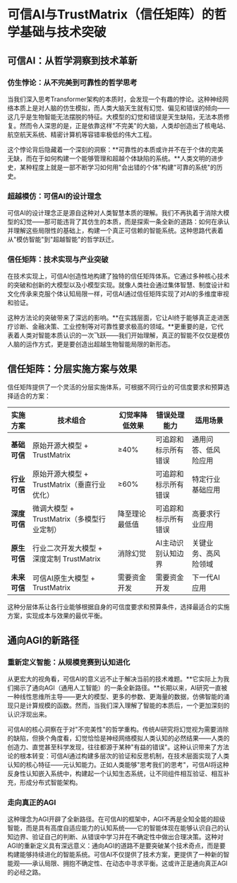 # 可信AI与TrustMatrix（信任矩阵）的哲学基础与技术突破

## 可信AI：从哲学洞察到技术革新

### 仿生悖论：从不完美到可靠性的哲学思考

当我们深入思考Transformer架构的本质时，会发现一个有趣的悖论。这种神经网络本质上是对人脑的仿生模拟，而人类大脑天生就有幻觉、偏见和错误的倾向——这几乎是生物智能无法摆脱的特征。大模型的幻觉和错误是天生缺陷，无法本质修复。然而令人深思的是，正是依靠这样"不完美"的大脑，人类却创造出了核电站、航空航天系统、精密计算机等容错率极低的伟大工程。

这个悖论背后隐藏着一个深刻的洞察：**可靠性的本质或许并不在于个体的完美无缺，而在于如何构建一个能够管理和超越个体缺陷的系统。**人类文明的进步史，某种程度上就是一部不断学习如何用"会出错的个体"构建"可靠的系统"的历史。

### 超越模仿：可信AI的设计理念

可信AI的设计理念正是源自这种对人类智慧本质的理解。我们不再执着于消除大模型的幻觉——那可能违背了其仿生的本质，而是探索一条全新的道路：如何在承认并理解这些局限性的基础上，构建一个真正可信赖的智能系统。这种思路代表着从"模仿智能"到"超越智能"的哲学跃迁。

### 信任矩阵：技术实现与产业突破

在技术实现上，可信AI创造性地构建了独特的信任矩阵体系。它通过多种核心技术的突破和创新的大模型以及小模型实现。就像人类社会通过集体智慧、制度设计和文化传承来克服个体认知局限一样，可信AI通过信任矩阵实现了对AI的多维度审视和验证。

这种方法论的突破带来了深远的影响。**在实践层面，它让AI终于能够真正走进医疗诊断、金融决策、工业控制等对可靠性要求极高的领域。**更重要的是，它代表着人类对智能本质认识的一次飞跃——我们开始理解，真正的智能不仅仅是模仿人脑的运作方式，更是要创造出超越生物智能局限的新形态。

## 信任矩阵：分层实施方案与效果

信任矩阵提供了一个灵活的分层实施体系，可根据不同行业的可信度要求和预算选择适合的方案：

| 实施方案     | 技术组合                                     | 幻觉率降低效果 | 错误处理能力         | 适用场景             |
| ------------ | -------------------------------------------- | -------------- | -------------------- | -------------------- |
| **基础可信** | 原始开源大模型 + TrustMatrix                 | ≥40%           | 可追踪和标示所有错误 | 通用问答、低风险应用 |
| **行业可信** | 原始开源大模型 + TrustMatrix（垂直行业优化） | ≥60%           | 可追踪和标示所有错误 | 特定行业基础应用     |
| **深度可信** | 微调大模型 + TrustMatrix（多模型行业定制）   | 降至理论最低值 | 可追踪和标示所有错误 | 高要求行业应用       |
| **原生可信** | 行业二次开发大模型 + 深度定制 TrustMatrix    | 消除幻觉       | AI主动识别认知边界   | 关键业务、高风险领域 |
| **未来可信** | 可信AI原生大模型 + TrustMatrix               | 需要资金开发   | 需要资金开发         | 下一代AI应用         |

这种分层体系让各行业能够根据自身的可信度要求和预算条件，选择最适合的实施方案，实现成本与效果的最优平衡。

## 通向AGI的新路径

### 重新定义智能：从规模竞赛到认知进化

从更宏大的视角看，可信AI的意义远不止于解决当前的技术难题。**它实际上为我们揭示了通向AGI（通用人工智能）的一条全新路径。**长期以来，AI研究一直被一种线性思维所主导——更大的模型、更多的参数、更海量的数据，仿佛智能的涌现只是计算规模的函数。然而，当我们深入理解了智能的本质后，一个更加深刻的认识浮现出来。

可信AI的核心洞察在于对"不完美性"的哲学重构。传统AI研究将幻觉视为需要消除的缺陷，但换个角度看，幻觉恰恰是神经网络模拟人类认知的必然结果——人类的创造力、直觉甚至科学发现，往往都源于某种"有益的错误"。这种认识带来了方法论的根本转变：可信AI通过构建多层次的验证和反思机制，在技术层面实现了人类认知的核心特征——元认知能力。正如人类能够"思考我们的思考"，可信AI将这种反身性认知嵌入系统中，构建起一个认知生态系统，让不同组件相互验证、相互补充，形成分布式智能架构。

### 走向真正的AGI

这种理念为AGI开辟了全新路径。在可信AI的框架中，AGI不再是全知全能的超级智能，而是具有高度自适应能力的认知系统——它的智能体现在能够认识自己的认知边界、验证自己的判断、从错误中学习并在不确定性中做出合理决策。这种对AGI的重新定义具有深远意义：通向AGI的道路不是要突破某个技术奇点，而是要构建能够持续进化的智能系统。可信AI不仅提供了技术方案，更提供了一种新的智能观——承认局限、拥抱不确定性、在动态中寻求平衡。这或许正是通向真正AGI的必经之路。